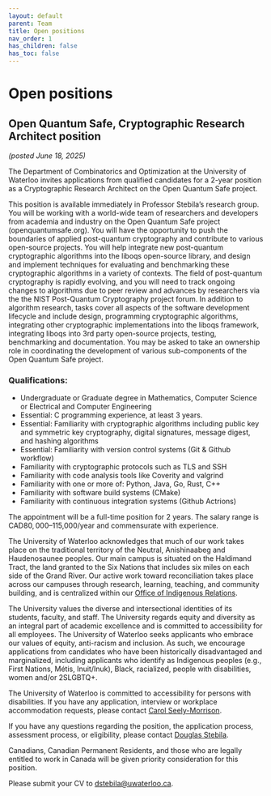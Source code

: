 ```yaml
---
layout: default
parent: Team
title: Open positions
nav_order: 1
has_children: false
has_toc: false
---
```


# Open positions

## Open Quantum Safe, Cryptographic Research Architect position 

*(posted June 18, 2025)*

The Department of Combinatorics and Optimization at the University of Waterloo invites applications from qualified candidates for a 2-year position as a Cryptographic Research Architect on the Open Quantum Safe project. 

This position is available immediately in Professor Stebila’s research group. You will be working with a world-wide team of researchers and developers from academia and industry on the Open Quantum Safe project (openquantumsafe.org). You will have the opportunity to push the boundaries of applied post-quantum cryptography and contribute to various open-source projects. You will help integrate new post-quantum cryptographic algorithms into the liboqs open-source library, and design and implement techniques for evaluating and benchmarking these cryptographic algorithms in a variety of contexts. The field of post-quantum cryptography is rapidly evolving, and you will need to track ongoing changes to algorithms due to peer review and advances by researchers via the the NIST Post-Quantum Cryptography project forum.  In addition to algorithm research, tasks cover all aspects of the software development lifecycle and include design, programming cryptographic algorithms, integrating other cryptographic implementations into the liboqs framework, integrating liboqs into 3rd party open-source projects, testing, benchmarking and documentation. You may be asked to take an ownership role in coordinating the development of various sub-components of the Open Quantum Safe project.

### Qualifications:

- Undergraduate or Graduate degree in Mathematics, Computer Science or Electrical and Computer Engineering
- Essential: C programming experience, at least 3 years.
- Essential: Familiarity with cryptographic algorithms including public key and symmetric key cryptography, digital signatures, message digest, and hashing algorithms
- Essential: Familiarity with version control systems (Git & Github workflow)
- Familiarity with cryptographic protocols such as TLS and SSH
- Familiarity with code analysis tools like Coverity and valgrind
- Familiarity with one or more of: Python, Java, Go, Rust, C++
- Familiarity with software build systems (CMake)
- Familiarity with continuous integration systems (Github Actrions)

The appointment will be a full-time position for 2 years. The salary range is CAD$80,000–$115,000/year and commensurate with experience. 

The University of Waterloo acknowledges that much of our work takes place on the traditional territory of the Neutral, Anishinaabeg and Haudenosaunee peoples. Our main campus is situated on the Haldimand Tract, the land granted to the Six Nations that includes six miles on each side of the Grand River. Our active work toward reconciliation takes place across our campuses through research, learning, teaching, and community building, and is centralized within our [Office of Indigenous Relations](https://uwaterloo.ca/indigenous).

The University values the diverse and intersectional identities of its students, faculty, and staff. The University regards equity and diversity as an integral part of academic excellence and is committed to accessibility for all employees. The University of Waterloo seeks applicants who embrace our values of equity, anti-racism and inclusion.  As such, we encourage applications from candidates who have been historically disadvantaged and marginalized, including applicants who identify as Indigenous peoples (e.g., First Nations, Métis, Inuit/Inuk), Black, racialized, people with disabilities, women and/or 2SLGBTQ+.

The University of Waterloo is committed to accessibility for persons with disabilities. If you have any application, interview or workplace accommodation requests, please contact [Carol Seely-Morrison](mailto:caseelymorrison@uwaterloo.ca).

If you have any questions regarding the position, the application process, assessment process, or eligibility, please contact [Douglas Stebila](mailto:dstebila@uwaterloo.ca).

Canadians, Canadian Permanent Residents, and those who are legally entitled to work in Canada will be given priority consideration for this position.

Please submit your CV to [dstebila@uwaterloo.ca](mailto:dstebila@uwaterloo.ca).
